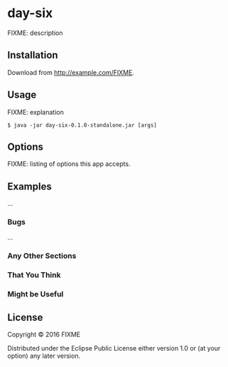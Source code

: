# day-six

FIXME: description

## Installation

Download from http://example.com/FIXME.

## Usage

FIXME: explanation

    $ java -jar day-six-0.1.0-standalone.jar [args]

## Options

FIXME: listing of options this app accepts.

## Examples

...

### Bugs

...

### Any Other Sections
### That You Think
### Might be Useful

## License

Copyright © 2016 FIXME

Distributed under the Eclipse Public License either version 1.0 or (at
your option) any later version.
